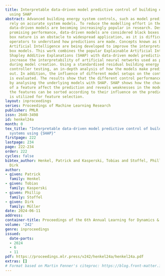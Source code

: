 ```yaml
---
title: Interpretable data-driven model predictive control of building energy systems
  using SHAP
abstract: Advanced building energy system controls, such as model predictive control,
  rely on accurate system models. To reduce the modelling effort in the building sector,
  data-driven models are becoming increasingly popular in research. Despite their
  promising performance, data-driven models are considered black boxes. This black
  box nature is an obstacle to widespread application, as it is difficult for building
  operators to understand how predictions are made. Concepts known as Explainable
  Artificial Intelligence are being developed to improve the interpretability of black
  box models. This work combines the popular Explainable Artificial Intelligence method
  Shapley Additive Explanations (SHAP) with data-driven model predictive control to
  increase the interpretability of artificial neural networks used as process models
  during model creation. Using a standardised residual building energy system for
  controller testing, an in-depth analysis of how the models make predictions is carried
  out. In addition, the influence of different model setups on the control performance
  is evaluated. The results show that the different control performances can be justified
  by analysing the underlying models with SHAP. SHAP shows how the characteristics
  of a feature affect the prediction and reveals weaknesses in the model. In addition,
  the features can be sorted according to their influence on the prediction, which
  is utilized for feature selection.
layout: inproceedings
series: Proceedings of Machine Learning Research
publisher: PMLR
issn: 2640-3498
id: henkel24a
month: 0
tex_title: "Interpretable data-driven model predictive control of building energy
  systems using {SHAP}"
firstpage: 222
lastpage: 234
page: 222-234
order: 222
cycles: false
bibtex_author: Henkel, Patrick and Kasperski, Tobias and Stoffel, Phillip and M\"{u}ller,
  Dirk
author:
- given: Patrick
  family: Henkel
- given: Tobias
  family: Kasperski
- given: Phillip
  family: Stoffel
- given: Dirk
  family: Müller
date: 2024-06-11
address:
container-title: Proceedings of the 6th Annual Learning for Dynamics & Control Conference
volume: '242'
genre: inproceedings
issued:
  date-parts:
  - 2024
  - 6
  - 11
pdf: https://proceedings.mlr.press/v242/henkel24a/henkel24a.pdf
extras: []
# Format based on Martin Fenner's citeproc: https://blog.front-matter.io/posts/citeproc-yaml-for-bibliographies/
---
```

